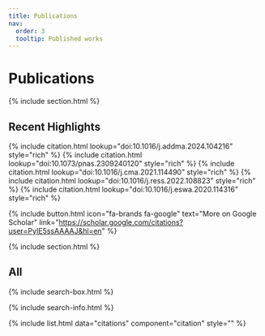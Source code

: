 ```yaml
---
title: Publications
nav:
  order: 3
  tooltip: Published works
---
```


# Publications

{% include section.html %}

## Recent Highlights

{% include citation.html lookup="doi:10.1016/j.addma.2024.104216" style="rich" %}
{% include citation.html lookup="doi:10.1073/pnas.2309240120" style="rich" %}
{% include citation.html lookup="doi:10.1016/j.cma.2021.114490" style="rich" %}
{% include citation.html lookup="doi:10.1016/j.ress.2022.108823" style="rich" %}
{% include citation.html lookup="doi:10.1016/j.eswa.2020.114316" style="rich" %}

{%
  include button.html
  icon="fa-brands fa-google"
  text="More on Google Scholar"
  link="https://scholar.google.com/citations?user=PyIE5ssAAAAJ&hl=en"
%}

{% include section.html %}

## All

{% include search-box.html %}

{% include search-info.html %}

{% include list.html data="citations" component="citation" style="" %}
